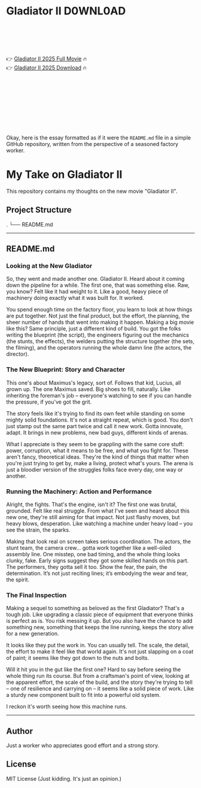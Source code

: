 # Gladiator II D0WNL0AD

<br><br><br><br>


👉 <a href="https://Troy-prefeedlifi1972.github.io/fajvaowwvg/">Gladiator II 2025 Full Movie</a> 🔥
<br>
👉 <a href="https://Troy-prefeedlifi1972.github.io/fajvaowwvg/">Gladiator II 2025 Download</a> 🔥


<br><br><br><br><br><br><br><br>


Okay, here is the essay formatted as if it were the `README.md` file in a simple GitHub repository, written from the perspective of a seasoned factory worker.


# My Take on Gladiator II

This repository contains my thoughts on the new movie "Gladiator II".

## Project Structure


.
└── README.md


---

## README.md

### Looking at the New Gladiator

So, they went and made another one. Gladiator II. Heard about it coming down the pipeline for a while. The first one, that was something else. Raw, you know? Felt like it had weight to it. Like a good, heavy piece of machinery doing exactly what it was built for. It worked.

You spend enough time on the factory floor, you learn to look at how things are put together. Not just the final product, but the effort, the planning, the sheer number of hands that went into making it happen. Making a big movie like this? Same principle, just a different kind of build. You got the folks writing the blueprint (the script), the engineers figuring out the mechanics (the stunts, the effects), the welders putting the structure together (the sets, the filming), and the operators running the whole damn line (the actors, the director).

### The New Blueprint: Story and Character

This one's about Maximus's legacy, sort of. Follows that kid, Lucius, all grown up. The one Maximus saved. Big shoes to fill, naturally. Like inheriting the foreman's job – everyone's watching to see if you can handle the pressure, if you've got the grit.

The story feels like it's trying to find its own feet while standing on some mighty solid foundations. It's not a straight repeat, which is good. You don't just stamp out the same part twice and call it new work. Gotta innovate, adapt. It brings in new problems, new bad guys, different kinds of arenas.

What I appreciate is they seem to be grappling with the same core stuff: power, corruption, what it means to be free, and what you fight for. These aren't fancy, theoretical ideas. They're the kind of things that matter when you're just trying to get by, make a living, protect what's yours. The arena is just a bloodier version of the struggles folks face every day, one way or another.

### Running the Machinery: Action and Performance

Alright, the fights. That's the engine, isn't it? The first one was brutal, grounded. Felt like real struggle. From what I've seen and heard about this new one, they're still aiming for that impact. Not just flashy moves, but heavy blows, desperation. Like watching a machine under heavy load – you see the strain, the sparks.

Making that look real on screen takes serious coordination. The actors, the stunt team, the camera crew... gotta work together like a well-oiled assembly line. One misstep, one bad timing, and the whole thing looks clunky, fake. Early signs suggest they got some skilled hands on this part. The performers, they gotta sell it too. Show the fear, the pain, the determination. It’s not just reciting lines; it’s embodying the wear and tear, the spirit.

### The Final Inspection

Making a sequel to something as beloved as the first Gladiator? That's a tough job. Like upgrading a classic piece of equipment that everyone thinks is perfect as is. You risk messing it up. But you also have the chance to add something new, something that keeps the line running, keeps the story alive for a new generation.

It looks like they put the work in. You can usually tell. The scale, the detail, the effort to make it feel like that world again. It's not just slapping on a coat of paint; it seems like they got down to the nuts and bolts.

Will it hit you in the gut like the first one? Hard to say before seeing the whole thing run its course. But from a craftsman's point of view, looking at the apparent effort, the scale of the build, and the story they're trying to tell – one of resilience and carrying on – it seems like a solid piece of work. Like a sturdy new component built to fit into a powerful old system.

I reckon it's worth seeing how this machine runs.

---

## Author

Just a worker who appreciates good effort and a strong story.

## License

MIT License (Just kidding. It's just an opinion.)



